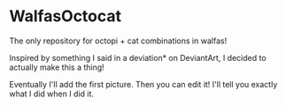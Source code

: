 WalfasOctocat
=============

The only repository for octopi + cat combinations in walfas!

Inspired by something I said in a deviation* on DeviantArt, I decided to actually make this a thing!

Eventually I'll add the first picture. Then you can edit it! I'll tell you exactly what I did when I did it.
